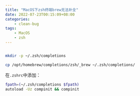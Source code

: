 ```yaml
---
title: "MacOS下zsh终端brew无法补全"
date: 2022-07-23T00:15:09+08:00
categories:
    - clean-bug
tags:
    - MacOS
    - zsh
---
```

```bash

mkdir -p ~/.zsh/completions

cp /opt/homebrew/completions/zsh/_brew ~/.zsh/completions/
```
在`.zshrc`中添加：
```bash
fpath=(~/.zsh/completions $fpath)
autoload -Uz compinit && compinit
```



